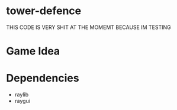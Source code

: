 # tower-defence

THIS CODE IS VERY SHIT AT THE MOMEMT BECAUSE IM TESTING

# Game Idea


# Dependencies
 - raylib 
 - raygui
